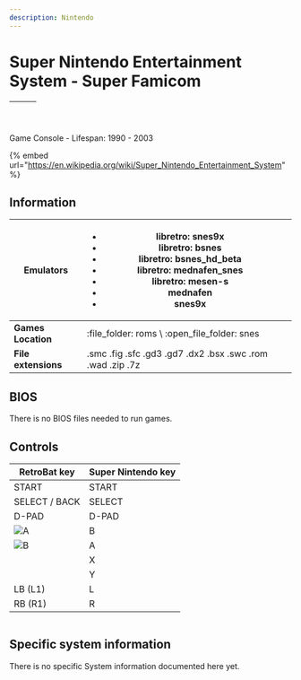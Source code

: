 ```yaml
---
description: Nintendo
---
```


# Super Nintendo Entertainment System - Super Famicom

| <p></p><p><img src="https://i.imgur.com/inZ65eS.png" alt="" data-size="original"></p> | <img src="https://i.imgur.com/fcfmfq4.png" alt="" data-size="original"> |   |
| ------------------------------------------------------------------------------------- | ----------------------------------------------------------------------- | - |

Game Console - Lifespan: 1990 - 2003

{% embed url="https://en.wikipedia.org/wiki/Super_Nintendo_Entertainment_System" %}

## Information

| **Emulators**       | <ul><li>libretro: snes9x</li><li>libretro: bsnes</li><li>libretro: bsnes_hd_beta</li><li>libretro: mednafen_snes</li><li>libretro: mesen-s</li><li>mednafen</li><li>snes9x</li></ul> |   |
| ------------------- | ------------------------------------------------------------------------------------------------------------------------------------------------------------------------------------ | - |
| **Games Location**  | :file\_folder: roms \ :open\_file\_folder: snes                                                                                                                                      |   |
| **File extensions** | .smc .fig .sfc .gd3 .gd7 .dx2 .bsx .swc .rom .wad .zip .7z                                                                                                                           |   |

## BIOS

There is no BIOS files needed to run games.

## Controls

| RetroBat key                                                                           | Super Nintendo key |
| -------------------------------------------------------------------------------------- | ------------------ |
| START                                                                                  | START              |
| SELECT / BACK                                                                          | SELECT             |
| D-PAD                                                                                  | D-PAD              |
| ![A](<../../../.gitbook/assets/image (1) (2) (1).png>)                                 | B                  |
| ![B](<../../../.gitbook/assets/image (4) (1).png>)                                     | A                  |
| <img src="../../../.gitbook/assets/image (3) (1) (2).png" alt="" data-size="original"> | X                  |
| <img src="../../../.gitbook/assets/image (2) (1) (1).png" alt="" data-size="line">     | Y                  |
| LB (L1)                                                                                | L                  |
| RB (R1)                                                                                | R                  |

<figure><img src="https://i.imgur.com/bJOE7jD.png" alt=""><figcaption></figcaption></figure>

## Specific system information

There is no specific System information documented here yet.
